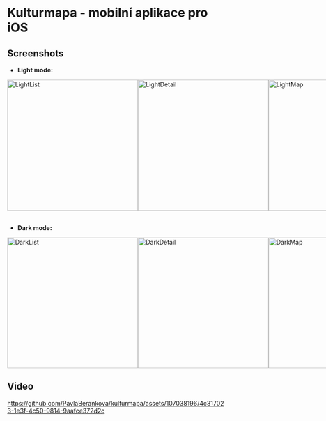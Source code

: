 # Kulturmapa - mobilní aplikace pro iOS
## Screenshots
- **Light mode:**

<div style="display: flex;">
  <img src="https://github.com/PavlaBerankova/kulturmapa/assets/107038196/353c0018-cdf6-48f7-befa-ead8fe27ec6f" alt="LightList" width="300" />
  <img src="https://github.com/PavlaBerankova/kulturmapa/assets/107038196/30806427-0883-403f-aabe-0d7fb450d1f1" alt="LightDetail" width="300" />
  <img src="https://github.com/PavlaBerankova/kulturmapa/assets/107038196/213f3528-635a-45a5-8ea7-46218ec0e0a2" alt="LightMap" width="300" />
  <img src="https://github.com/PavlaBerankova/kulturmapa/assets/107038196/3bc411f1-787f-4b81-aa77-8047389e0e34" alt="LightFavorite" width="300" />
  <img src="https://github.com/PavlaBerankova/kulturmapa/assets/107038196/b636499d-7fc2-4d9c-ac52-0acb0dc90fb6" alt="LightFavoriteEmpty" width="300" />
  <img src="https://github.com/PavlaBerankova/kulturmapa/assets/107038196/27babcf9-e7ee-4bc2-99b3-4cba5d14f5e7" alt="LightEvents" width="300" />
</div>

<br>

- **Dark mode:**
<div style="display: flex;">
  <img src="https://github.com/PavlaBerankova/kulturmapa/assets/107038196/58f451c9-961d-47c2-8a5e-7e440d4a6a06" alt="DarkList" width="300" />
  <img src="https://github.com/PavlaBerankova/kulturmapa/assets/107038196/ebbdaa95-d931-446a-80f0-36ea3fa423b8" alt="DarkDetail" width="300" />
  <img src="https://github.com/PavlaBerankova/kulturmapa/assets/107038196/d305a00f-441c-4980-a83f-7863b3d48333" alt="DarkMap" width="300" />
</div>


## Video
https://github.com/PavlaBerankova/kulturmapa/assets/107038196/4c317023-1e3f-4c50-9814-9aafce372d2c


